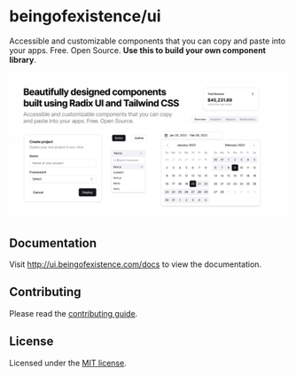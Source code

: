 # beingofexistence/ui

Accessible and customizable components that you can copy and paste into your apps. Free. Open Source. **Use this to build your own component library**.

![hero](apps/www/public/og.jpg)

## Documentation

Visit http://ui.beingofexistence.com/docs to view the documentation.

## Contributing

Please read the [contributing guide](/CONTRIBUTING.md).

## License

Licensed under the [MIT license](https://github.com/beingofexistence/ui/blob/main/LICENSE.md).

